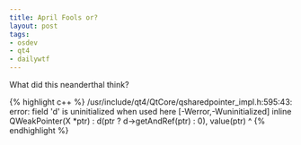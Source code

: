 ```yaml
--- 
title: April Fools or?
layout: post
tags:
- osdev
- qt4
- dailywtf
---
```

What did this neanderthal think?

{% highlight c++ %}
/usr/include/qt4/QtCore/qsharedpointer_impl.h:595:43: error: field 'd' is
      uninitialized when used here [-Werror,-Wuninitialized]
    inline QWeakPointer(X *ptr) : d(ptr ? d->getAndRef(ptr) : 0), value(ptr)
                                          ^
{% endhighlight %}
